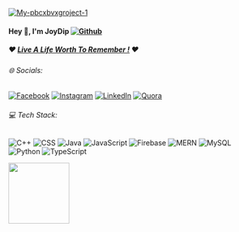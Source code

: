 <a href="https://ibb.co.com/4JTpfrW"><img src="https://i.ibb.co.com/fQpHSwM/My-pbcxbvxgroject-1.png" alt="My-pbcxbvxgroject-1" border="0"></a>
#### Hey 👋, I'm JoyDip [![Github](https://img.shields.io/github/followers/joydip007x?label=Follow&style=social)](https://github.com/joydip007x) 
##### :heart: <a href="https://www.youtube.com/watch?v=4HlJ3zp6RC8&list=PLfU57O_hhlbqWNR7AesTALqqxhryrsdgF&index=40" >**Live A Life Worth To Remember !**</a> :heart:
###### 🌐 Socials: 
[![Facebook](https://img.shields.io/badge/Facebook-%231877F2.svg?logo=Facebook&logoColor=white)](https://facebook.com/joydip007x)
[![Instagram](https://img.shields.io/badge/Instagram-%23E4405F.svg?logo=Instagram&logoColor=white)](https://instagram.com/joydip007x) 
[![LinkedIn](https://img.shields.io/badge/LinkedIn-%230077B5.svg?logo=linkedin&logoColor=white)](https://linkedin.com/in/joydip007x) 
[![Quora](https://img.shields.io/badge/Quora-%23B92B27.svg?logo=Quora&logoColor=white)](https://quora.com/profile/Joydip007x) 
###### 💻 Tech Stack:
![C++](https://img.shields.io/badge/c++-%2300599C.svg?style=flat&logo=c%2B%2B&logoColor=white) ![CSS](https://img.shields.io/badge/css-%231572B6.svg?style=flat&logo=css3&logoColor=white) ![Java](https://img.shields.io/badge/java-%23ED8B10.svg?style=flat&logo=java&logoColor=white) ![JavaScript](https://img.shields.io/badge/javascript-%23323330.svg?style=flat&logo=javascript&logoColor=white) ![Firebase](https://img.shields.io/badge/firebase-%23039BE5.svg?style=flat&logo=firebase)
![MERN](https://img.shields.io/badge/MERN--BLUE?style=flat&logo=appveyor)
![MySQL](https://img.shields.io/badge/mysql-%2300f.svg?style=flat&logo=mysql&logoColor=white) ![Python](https://img.shields.io/badge/python-3670A0?style=flat&logo=python&logoColor=white) ![TypeScript](https://img.shields.io/badge/typescript-%23323330.svg?style=flat&logo=typescript&logoColor=white)

<img align="center" width="120px"
        src="https://komarev.com/ghpvc/?username=joydip007x&color=brightgreen&style=flat&border_color=0c2aac"/>
